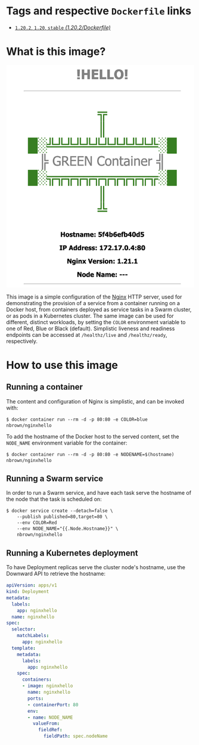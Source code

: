 # Tags and respective `Dockerfile` links

- [`1.20.2`, `1.20`, `stable` *(1.20.2/Dockerfile)*](https://github.com/nbrownuk/docker-nginxhello/blob/master/Dockerfile)

# What is this image?

<img src="https://github.com/nbrownuk/docker-nginxhello/blob/master/screenshot.png" alt="Output" style="zoom:75%;" />

This image is a simple configuration of the [Nginx](https://nginx.org/en/) HTTP server, used for demonstrating the provision of a service from a container running on a Docker host, from containers deployed as service tasks in a Swarm cluster, or as pods in a Kubernetes cluster. The same image can be used for different, distinct workloads, by setting the `COLOR` environment variable to one of Red, Blue or Black (default). Simplistic liveness and readiness endpoints can be accessed at `/healthz/live` and `/healthz/ready`, respectively.

# How to use this image

## Running a container

The content and configuration of Nginx is simplistic, and can be invoked with:

```
$ docker container run --rm -d -p 80:80 -e COLOR=blue nbrown/nginxhello
```

To add the hostname of the Docker host to the served content, set the `NODE_NAME` environment variable for the container:

```
$ docker container run --rm -d -p 80:80 -e NODENAME=$(hostname) nbrown/nginxhello
```

## Running a Swarm service

In order to run a Swarm service, and have each task serve the hostname of the node that the task is scheduled on:

```
$ docker service create --detach=false \
    --publish published=80,target=80 \
    --env COLOR=Red
    --env NODE_NAME="{{.Node.Hostname}}" \
    nbrown/nginxhello
```

## Running a Kubernetes deployment

To have Deployment replicas serve the cluster node's hostname, use the Downward API to retrieve the hostname:

```yaml
apiVersion: apps/v1
kind: Deployment
metadata:
  labels:
    app: nginxhello
  name: nginxhello
spec:
  selector:
    matchLabels:
      app: nginxhello
  template:
    metadata:
      labels:
        app: nginxhello
    spec:
      containers:
      - image: nginxhello
        name: nginxhello
        ports:
        - containerPort: 80
        env:
        - name: NODE_NAME
          valueFrom:
            fieldRef:
              fieldPath: spec.nodeName
```
